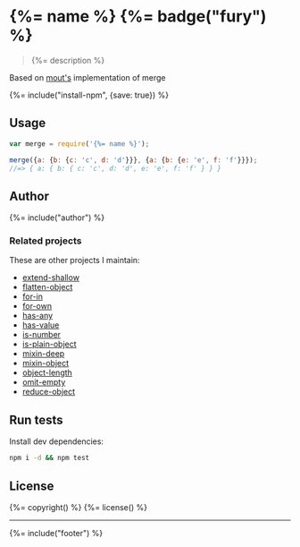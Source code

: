 # {%= name %} {%= badge("fury") %}

> {%= description %}

Based on [mout's](https://github.com/mout/mout) implementation of merge

{%= include("install-npm", {save: true}) %}


## Usage

```js
var merge = require('{%= name %}');

merge({a: {b: {c: 'c', d: 'd'}}}, {a: {b: {e: 'e', f: 'f'}}});
//=> { a: { b: { c: 'c', d: 'd', e: 'e', f: 'f' } } }
```
## Author
{%= include("author") %}

### Related projects

These are other projects I maintain:

  - [extend-shallow](https://github.com/jonschlinkert/extend-shallow)
  - [flatten-object](https://github.com/jonschlinkert/flatten-object)
  - [for-in](https://github.com/jonschlinkert/for-in)
  - [for-own](https://github.com/jonschlinkert/for-own)
  - [has-any](https://github.com/jonschlinkert/has-any)
  - [has-value](https://github.com/jonschlinkert/has-value)
  - [is-number](https://github.com/jonschlinkert/is-number)
  - [is-plain-object](https://github.com/jonschlinkert/is-plain-object)
  - [mixin-deep](https://github.com/jonschlinkert/mixin-deep)
  - [mixin-object](https://github.com/jonschlinkert/mixin-object)
  - [object-length](https://github.com/jonschlinkert/object-length)
  - [omit-empty](https://github.com/jonschlinkert/omit-empty)
  - [reduce-object](https://github.com/jonschlinkert/reduce-object)

## Run tests

Install dev dependencies:

```bash
npm i -d && npm test
```

## License
{%= copyright() %}
{%= license() %}

***

{%= include("footer") %}